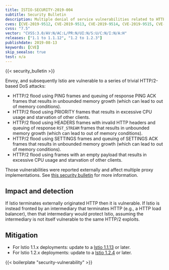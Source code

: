```yaml
---
title: ISTIO-SECURITY-2019-004
subtitle: Security Bulletin
description: Multiple denial of service vulnerabilities related to HTTP2 support in Envoy.
cves: [CVE-2019-9512, CVE-2019-9513, CVE-2019-9514, CVE-2019-9515, CVE-2019-9518]
cvss: "7.5"
vector: "CVSS:3.0/AV:N/AC:L/PR:N/UI:N/S:U/C:N/I:N/A:H"
releases: ["1.1 to 1.1.12", "1.2 to 1.2.3"]
publishdate: 2019-08-13
keywords: [CVE]
skip_seealso: true
test: n/a
---
```


{{< security_bulletin >}}

Envoy, and subsequently Istio are vulnerable to a series of trivial HTTP/2-based DoS attacks:

* HTTP/2 flood using PING frames and queuing of response PING ACK frames that results in unbounded memory growth (which can lead to out of memory conditions).
* HTTP/2 flood using PRIORITY frames that results in excessive CPU usage and starvation of other clients.
* HTTP/2 flood using HEADERS frames with invalid HTTP headers and queuing of response `RST_STREAM` frames that results in unbounded memory growth (which can lead to out of memory conditions).
* HTTP/2 flood using SETTINGS frames and queuing of SETTINGS ACK frames that results in unbounded memory growth (which can lead to out of memory conditions).
* HTTP/2 flood using frames with an empty payload that results in excessive CPU usage and starvation of other clients.

Those vulnerabilities were reported externally and affect multiple proxy implementations.
See [this security bulletin](https://github.com/Netflix/security-bulletins/blob/master/advisories/third-party/2019-002.md) for more information.

## Impact and detection

If Istio terminates externally originated HTTP then it is vulnerable.   If Istio is instead fronted by an intermediary that terminates HTTP (e.g., a HTTP load balancer), then that intermediary would protect Istio, assuming the intermediary is not itself vulnerable to the same HTTP/2 exploits.

## Mitigation

* For Istio 1.1.x deployments: update to a [Istio 1.1.13](/news/releases/1.1.x/announcing-1.1.13) or later.
* For Istio 1.2.x deployments: update to a [Istio 1.2.4](/news/releases/1.2.x/announcing-1.2.4) or later.

{{< boilerplate "security-vulnerability" >}}
